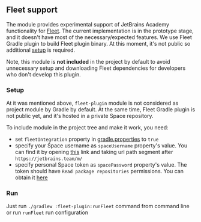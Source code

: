 ## Fleet support

The module provides experimental support of JetBrains Academy functionality for [Fleet](https://www.jetbrains.com/fleet/).
The current implementation is in the prototype stage, and it doesn't have most of the necessary/expected features.
We use Fleet Gradle plugin to build Fleet plugin binary.
At this moment, it's not public so additional [setup](#setup) is required.


Note, this module is **not included** in the project by default to avoid unnecessary setup and downloading Fleet dependencies
for developers who don't develop this plugin.

### Setup
At it was mentioned above, `fleet-plugin` module is not considered as project module by Gradle by default.
At the same time, Fleet Gradle plugin is not public yet, and it's hosted in a private Space repository.

To include module in the project tree and make it work, you need:
- set `fleetIntegration` property in [gradle.properties](../gradle.properties) to `true`
- specify your Space username as `spaceUsername` property's value.
  You can find it by opening [this](https://jetbrains.team/m/me) link and taking url path segment after `https://jetbrains.team/m/`
- specify personal Space token as `spacePassword` property's value.
  The token should have `Read package repositories` permissions. 
  You can obtain it [here](https://jetbrains.team/m/me/authentication?tab=PermanentTokens)

### Run
Just run `./gradlew :fleet-plugin:runFleet` command from command line or run `runFleet` run configuration